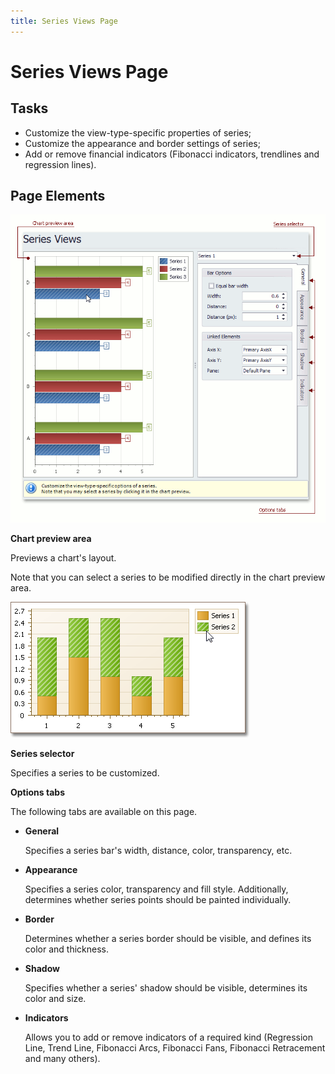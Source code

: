 ```yaml
---
title: Series Views Page
---
```

# Series Views Page
## Tasks
* Customize the view-type-specific properties of series;
* Customize the appearance and border settings of series;
* Add or remove financial indicators (Fibonacci indicators, trendlines and regression lines).

## Page Elements
![ChartWizard_SeriesViewsPage](../../../images/img7235.png)

**Chart preview area**

Previews a chart's layout.

Note that you can select a series to be modified directly in the chart preview area.

![ChartWizard_7a](../../../images/img7249.png)

**Series selector**

Specifies a series to be customized.

**Options tabs**

The following tabs are available on this page.
* **General**
	
	Specifies a series bar's width, distance, color, transparency, etc.
* **Appearance**
	
	Specifies a series color, transparency and fill style. Additionally, determines whether series points should be painted individually.
* **Border**
	
	Determines whether a series border should be visible, and defines its color and thickness.
* **Shadow**
	
	Specifies whether a series' shadow should be visible, determines its color and size.
* **Indicators**
	
	Allows you to add or remove indicators of a required kind (Regression Line, Trend Line, Fibonacci Arcs, Fibonacci Fans, Fibonacci Retracement and many others).